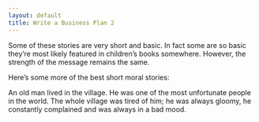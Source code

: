 ```yaml
---
layout: default
title: Write a Business Plan 2
---
```


Some of these stories are very short and basic. In fact some are so basic they’re most likely featured in children’s books somewhere. However, the strength of the message remains the same.

Here’s some more of the best short moral stories:

An old man lived in the village. He was one of the most unfortunate people in the world. The whole village was tired of him; he was always gloomy, he constantly complained and was always in a bad mood.

